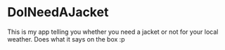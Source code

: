 # DoINeedAJacket

This is my app telling you whether you need a jacket or not for your local weather. Does what it says on the box :p
